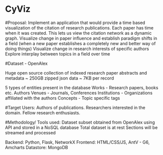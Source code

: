 # CyViz

#Proposal:
Implement an application that would provide a time based visualization of  the citation of research publications.
Each paper has time when it was created. This lets us view the citation network as a dynamic graph.
Visualize change in paper influence and establish paradigm shifts in a field (when a new paper establishes a completely new and better way of doing things)
Visualize change in research interests of specific authors
Explore interplay between topics in a field over time

#Dataset - OpenAlex

Huge open source collection of indexed research paper abstracts and metadata
~ 250GB zipped json data
~ 7KB per record

5 types of entities present in the database
Works - Research papers, books etc.
Authors
Venues - Journals, Conferences
Institutions - Organizations affiliated with the authors
Concepts - Topic specific tags

#Target Users:
Authors of publications.
Researchers interested in the domain.
Fellow research enthusiasts.

#Methodology/ Tools used:
Dataset subset obtained from OpenAlex using API and stored in a NoSQL database
Total dataset is at rest
Sections will be streamed and processed

Backend: Python, Flask, NetworkX
Frontend: HTML/CSS/JS, AntV - G6, Amcharts 
Datastore: MongoDB


